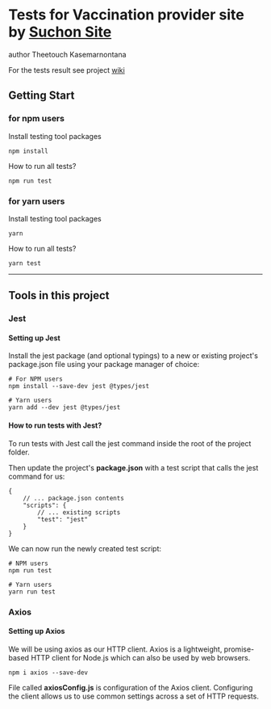 # Tests for Vaccination provider site by [Suchon Site](https://github.com/SuchonSite/Server)

author Theetouch Kasemarnontana

For the tests result
see project [wiki](https://github.com/lisbono2001/vaccine-api-test/wiki)

## Getting Start
### for npm users
Install testing tool packages
```
npm install
```
How to run all tests?
```
npm run test
```
### for yarn users
Install testing tool packages
```
yarn
```
How to run all tests?
```
yarn test
```

---
## Tools in this project
### Jest
#### Setting up Jest
Install the jest package (and optional typings) to a new or existing project's package.json file using your package manager of choice:
```
# For NPM users
npm install --save-dev jest @types/jest

# Yarn users
yarn add --dev jest @types/jest
```
#### How to run tests with Jest?
To run tests with Jest call the jest command inside the root of the project folder.

Then update the project's **package.json** with a test script that calls the jest command for us:
```
{
    // ... package.json contents
    "scripts": {
        // ... existing scripts
        "test": "jest"
    }
}
```
We can now run the newly created test script:
```
# NPM users
npm run test

# Yarn users
yarn run test
```
### Axios
#### Setting up Axios

We will be using axios as our HTTP client. Axios is a lightweight, promise-based HTTP client for Node.js which can also be used by web browsers.
```
npm i axios --save-dev
```
File called **axiosConfig.js** is configuration of the Axios client. Configuring the client allows us to use common settings across a set of HTTP requests.

